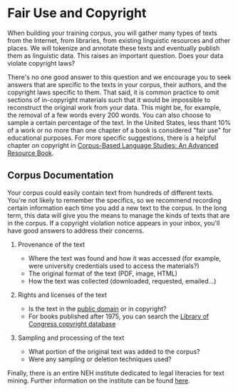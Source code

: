 Fair Use and Copyright
=======================

When building your training corpus, you will gather many types of texts from the Internet, from libraries, from existing linguistic resources and other places. We will tokenize and annotate these texts and eventually publish them as linguistic data. This raises an important question.  Does your data violate copyright laws?  

There's no one good answer to this question and we encourage you to seek answers that are specific to the texts in your corpus, their authors, and the copyright laws specific to them. That said, it is common practice to omit sections of in-copyright materials such that it would be impossible to reconstruct the original work from your data. This might be, for example, the removal of a few words every 200 words. You can also choose to sample a certain percentage of the text. In the United States, less thant 10% of a work or no more than one chapter of a book is considered "fair use" for educational purposes. For more specific suggestions, there is a helpful chapter on copyright in [Corpus-Based Language Studies: An Advanced Resource Book](https://www.lancaster.ac.uk/fass/projects/corpus/ZJU/xCBLS/chapters/A09.pdf). 

## Corpus Documentation

Your corpus could easily contain text from hundreds of different texts. You're not likely to remember the specifics, so we recommend recording certain information each time you add a new text to the corpus. In the long term, this data will give you the means to manage the kinds of texts that are in the corpus. If a copyright violation notice appears in your inbox, you'll have good answers to address their concerns. 

1. Provenance of the text
    - Where the text was found and how it was accessed (for example, were university credentials used to access the materials?)  
    - The original format of the text (PDF, image, HTML)
    - How the text was collected (downloaded, requested, emailed...)

2. Rights and licenses of the text
    - Is the text in the [public domain](https://fairuse.stanford.edu/overview/public-domain/welcome/) or in copyright? 
    - For books published after 1975, you can search the [Library of Congress copyright database](http://cocatalog.loc.gov.)

3. Sampling and processing of the text
   - What portion of the original text was added to the corpus? 
   - Were any sampling or deletion techniques used? 

 
Finally, there is an entire NEH institute dedicated to legal literacies for text mining. Further information on the institute can be found [here](https://buildinglltdm.org/).